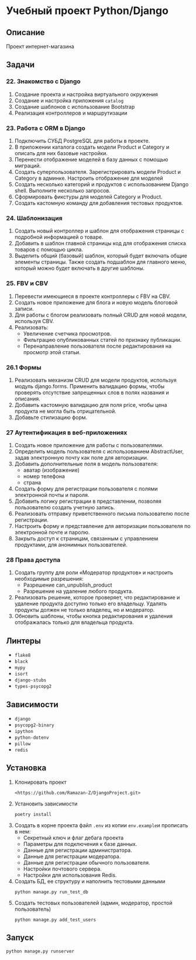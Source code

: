 # Учебный проект Python/Django
## Описание
Проект интернет-магазина
## Задачи
### 22. Знакомство с Django
1. Создание проекта и настройка виртуального окружения
2. Создание и настройка приложения `catalog`
3. Создание шаблонов с использование Bootstrap
4. Реализация контроллеров и маршрутизации
### 23. Работа с ORM в Django
1. Подключить СУБД PostgreSQL для работы в проекте.
2. В приложении каталога создать модели Product и Category
	и описать для них базовые настройки.
3. Перенести отображение моделей в базу данных с помощью миграций.
4. Создать суперпользователя. Зарегистрировать модели Product и Category
	в админке. Настроить отображение для моделей
5. Создать несколько категорий и продуктов с использованием Django shell.
	Выполните несколько запросов.
6. Сформировать фикстуры для моделей Category и Product.
7. Создать кастомную команду для добавления тестовых продуктов.
### 24. Шаблонизация
1. Создать новый контроллер и шаблон для отображения страницы с подробной информацией о товаре.
2. Добавить в шаблон главной страницы код для отображения списка товаров с помощью цикла.
3. Выделить общий (базовый) шаблон, который будет включать общие элементы страницы.
	Также создать подшаблон для главного меню, который можно будет включать в другие шаблоны.
### 25. FBV и CBV
1. Перевести имеющиеся в проекте контроллеры с FBV на CBV.
2. Создать новое приложение для блога и новую модель блоговой записи.
3. Для работы с блогом реализовать полный CRUD для новой модели, используя CBV.
4. Реализовать: 
	* Увеличение счетчика просмотров.
	* Фильтрацию опубликованных статей по признаку публикации.
	* Перенаправление пользователя после редактирования на просмотр этой статьи.
### 26.1 Формы
1. Реализовать механизм CRUD для модели продуктов, используя модуль django.forms.
	Применить валидацию формы, чтобы проверять отсутствие запрещенных слов в полях названия и описания.
2. Добавить кастомную валидацию для поля price, чтобы цена продукта не могла быть отрицательной.
3. Добавьте стилизацию форм.
### 27 Аутентификация в веб-приложениях
1. Создать новое приложение для работы с пользователями.
2. Определить модель пользователя с использованием AbstractUser,
	задав электронную почту как поле для авторизации.
3. Добавить дополнительные поля в модель пользователя:
	* аватар (изображение)
	* номер телефона
	* страна
4. Создать форму для регистрации пользователя с полями электронной почты и пароля.
5. Добавить логику регистрации в представлении, позволяя пользователю создать учетную запись.
6. Реализовать отправку приветственного письма пользователю после регистрации.
7. Настроить форму и представление для авторизации пользователя по электронной почте и паролю.
8. Закрыть доступ к страницам, связанным с управлением продуктами, для анонимных пользователей. 
### 28 Права доступа
1. Создать группу для роли «Модератор продуктов» и настроить необходимые разрешения:
	* Разрешение can_unpublish_product
	* Разрешение на удаление любого продукта.
2. Реализовать решение, которое проверяет, что редактирование и удаление продукта доступно только его владельцу.
	Удалять продукты должен не только владелец, но и модератор.
3. Обновить шаблоны, чтобы кнопка редактирования и удаления отображалась только для владельца продукта.
## Линтеры
* `flake8`
* `black`
* `mypy`
* `isort`
* `django-stubs`
* `types-psycopg2`
## Зависимости
* `django`
* `psycopg2-binary`
* `ipython`
* `python-dotenv`
* `pillow`
* `redis`
## Установка
1. Клонировать проект
	```
	<https://github.com/Ramazan-Z/DjangoProject.git>
	```
2. Установить зависимости
	```
	poetry install
	```
3. Создать в корне проекта файл `.env` из  копии `env.example`и прописать в нем:
	* Секретный ключ и флаг дебага проекта
	* Параметры для подключения к базе данных.
	* Данные для регистрации администратора.
	* Данные для регистрации модератора.
	* Данные для регистрации обычного пользователя.
	* Настройки почтового сервера.
	* Настройки для использования Redis.
4. Создать БД, ее структуру и наполнить тестовыми данными
	```
	python manage.py run_test_db
	```
5. Создать тестовых пользователей (админ, модератор, простой пользователь)
	```
	python manage.py add_test_users
	```
## Запуск
```
python manage.py runserver
```